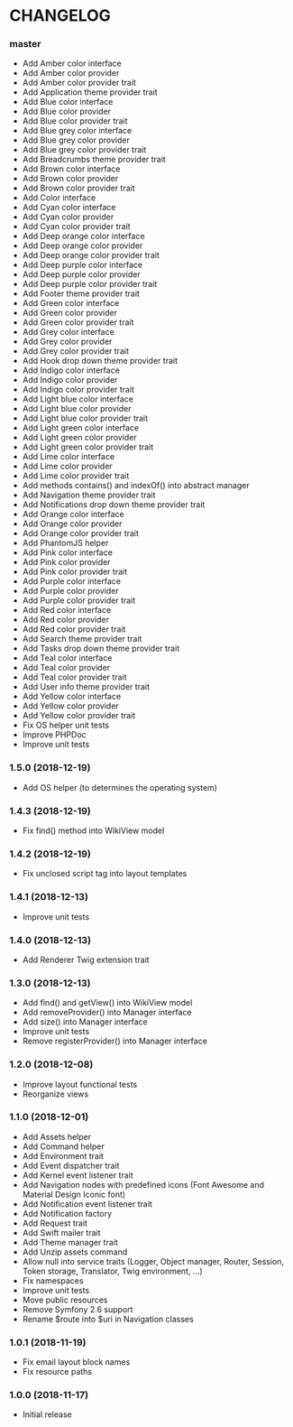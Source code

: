 CHANGELOG
=========

### master

- Add Amber color interface
- Add Amber color provider
- Add Amber color provider trait
- Add Application theme provider trait
- Add Blue color interface
- Add Blue color provider
- Add Blue color provider trait
- Add Blue grey color interface
- Add Blue grey color provider
- Add Blue grey color provider trait
- Add Breadcrumbs theme provider trait
- Add Brown color interface
- Add Brown color provider
- Add Brown color provider trait
- Add Color interface
- Add Cyan color interface
- Add Cyan color provider
- Add Cyan color provider trait
- Add Deep orange color interface
- Add Deep orange color provider
- Add Deep orange color provider trait
- Add Deep purple color interface
- Add Deep purple color provider
- Add Deep purple color provider trait
- Add Footer theme provider trait
- Add Green color interface
- Add Green color provider
- Add Green color provider trait
- Add Grey color interface
- Add Grey color provider
- Add Grey color provider trait
- Add Hook drop down theme provider trait
- Add Indigo color interface
- Add Indigo color provider
- Add Indigo color provider trait
- Add Light blue color interface
- Add Light blue color provider
- Add Light blue color provider trait
- Add Light green color interface
- Add Light green color provider
- Add Light green color provider trait
- Add Lime color interface
- Add Lime color provider
- Add Lime color provider trait
- Add methods contains() and indexOf() into abstract manager
- Add Navigation theme provider trait
- Add Notifications drop down theme provider trait
- Add Orange color interface
- Add Orange color provider
- Add Orange color provider trait
- Add PhantomJS helper
- Add Pink color interface
- Add Pink color provider
- Add Pink color provider trait
- Add Purple color interface
- Add Purple color provider
- Add Purple color provider trait
- Add Red color interface
- Add Red color provider
- Add Red color provider trait
- Add Search theme provider trait
- Add Tasks drop down theme provider trait
- Add Teal color interface
- Add Teal color provider
- Add Teal color provider trait
- Add User info theme provider trait
- Add Yellow color interface
- Add Yellow color provider
- Add Yellow color provider trait
- Fix OS helper unit tests
- Improve PHPDoc
- Improve unit tests

### 1.5.0 (2018-12-19)

- Add OS helper (to determines the operating system)

### 1.4.3 (2018-12-19)

- Fix find() method into WikiView model

### 1.4.2 (2018-12-19)

- Fix unclosed script tag into layout templates

### 1.4.1 (2018-12-13)

- Improve unit tests

### 1.4.0 (2018-12-13)

- Add Renderer Twig extension trait

### 1.3.0 (2018-12-13)

- Add find() and getView() into WikiView model
- Add removeProvider() into Manager interface
- Add size() into Manager interface
- Improve unit tests
- Remove registerProvider() into Manager interface

### 1.2.0 (2018-12-08)

- Improve layout functional tests
- Reorganize views

### 1.1.0 (2018-12-01)

- Add Assets helper
- Add Command helper
- Add Environment trait
- Add Event dispatcher trait
- Add Kernel event listener trait
- Add Navigation nodes with predefined icons (Font Awesome and Material Design Iconic font)
- Add Notification event listener trait
- Add Notification factory
- Add Request trait
- Add Swift mailer trait
- Add Theme manager trait
- Add Unzip assets command
- Allow null into service traits (Logger, Object manager, Router, Session, Token storage, Translator, Twig environment, ...)
- Fix namespaces
- Improve unit tests
- Move public resources
- Remove Symfony 2.6 support
- Rename $route into $uri in Navigation classes

### 1.0.1 (2018-11-19)

- Fix email layout block names
- Fix resource paths

### 1.0.0 (2018-11-17)

- Initial release
